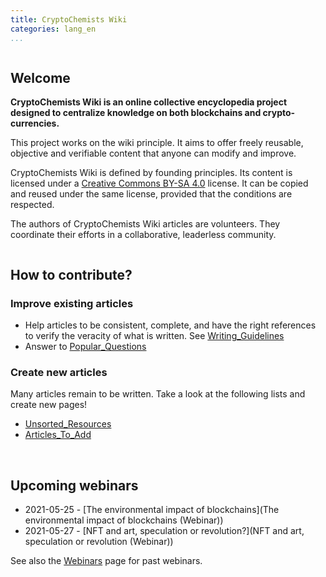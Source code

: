 ```yaml
---
title: CryptoChemists Wiki
categories: lang_en
...
```



<div class="row">

<div class="column">

## Welcome

**CryptoChemists Wiki is an online collective encyclopedia project designed to centralize knowledge on both blockchains and crypto-currencies.**

This project works on the wiki principle. It aims to offer freely reusable, objective and verifiable content that anyone can modify and improve.

CryptoChemists Wiki is defined by founding principles. Its content is licensed under a [Creative Commons BY-SA 4.0](https://creativecommons.org/licenses/by-sa/4.0/) license. It can be copied and reused under the same license, provided that the conditions are respected.

The authors of CryptoChemists Wiki articles are volunteers. They coordinate their efforts in a collaborative, leaderless community.

</div>

<div class="column">

## How to contribute?

### Improve existing articles

* Help articles to be consistent, complete, and have the right references to verify the veracity of what is written. See [Writing_Guidelines]()
* Answer to [Popular_Questions]() 

### Create new articles

Many articles remain to be written. Take a look at the following lists and create new pages!

* [Unsorted_Resources]() 
* [Articles_To_Add]()

</div>

</div>

<br/>

<div class="row">

<div class="column">


## Upcoming webinars

* 2021-05-25 - [The environmental impact of blockchains](The environmental impact of blockchains (Webinar))
* 2021-05-27 - [NFT and art, speculation or revolution?](NFT and art, speculation or revolution (Webinar))

See also the [Webinars]() page for past webinars.

</div>

<div class="column">

</div>

</div>

